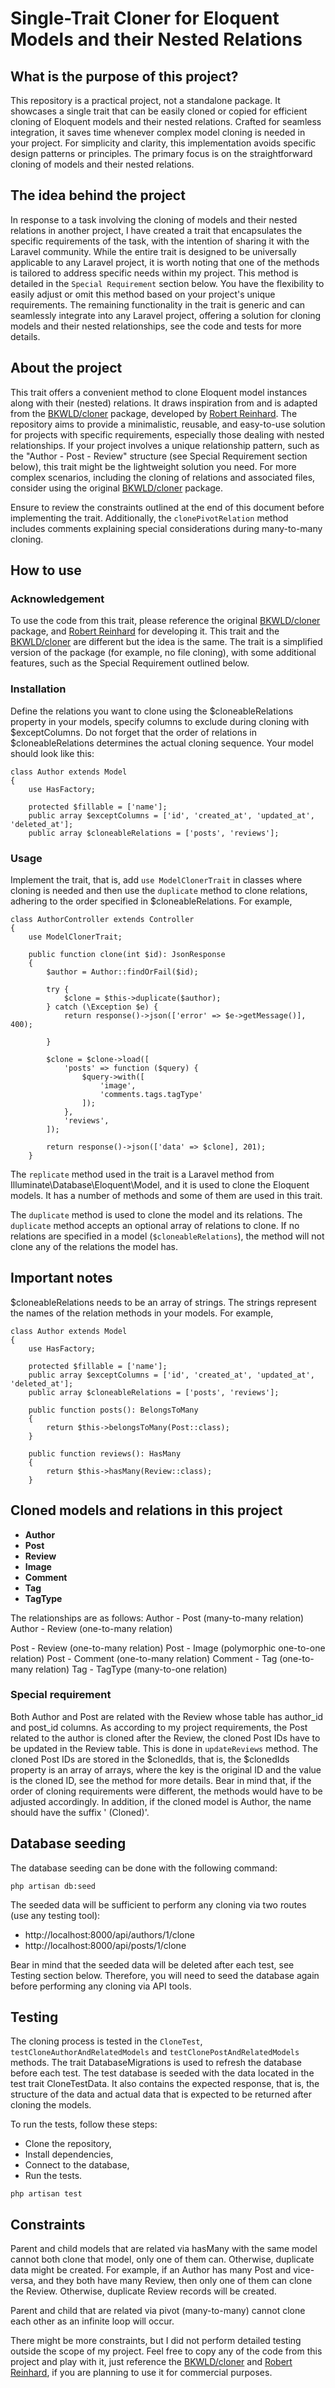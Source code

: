 # Single-Trait Cloner for Eloquent Models and their Nested Relations
## What is the purpose of this project?
This repository is a practical project, not a standalone package. It showcases a single trait that can be easily cloned
or copied for efficient cloning of Eloquent models and their nested relations. Crafted for seamless integration, it
saves time whenever complex model cloning is needed in your project.
For simplicity and clarity, this implementation avoids specific design patterns or principles. The primary focus is on
the straightforward cloning of models and their nested relations.


## The idea behind the project
In response to a task involving the cloning of models and their nested relations in another project, I have created a
trait that encapsulates the specific requirements of the task, with the intention of sharing it with the Laravel
community. While the entire trait is designed to be universally applicable to any Laravel project, it is worth noting
that one of the methods is tailored to address specific needs within my project. This method is detailed in the
`Special Requirement` section below. You have the flexibility to easily adjust or omit this method based on your
project's unique requirements.
The remaining functionality in the trait is generic and can seamlessly integrate into any Laravel project, offering a
solution for cloning models and their nested relationships, see the code and tests for more details.


## About the project
This trait offers a convenient method to clone Eloquent model instances along with their (nested) relations.
It draws inspiration from and is adapted from the [BKWLD/cloner](https://github.com/BKWLD/cloner/tree/master) package,
developed by [Robert Reinhard](https://github.com/weotch). The repository aims to provide a minimalistic, reusable, and
easy-to-use solution for projects with specific requirements, especially those dealing with nested relationships. If
your project involves a unique relationship pattern, such as the "Author - Post - Review" structure (see Special
Requirement section below), this trait might be the lightweight solution you need. For more complex scenarios, including
the cloning of relations and associated files, consider using the original
[BKWLD/cloner](https://github.com/BKWLD/cloner/tree/master) package.

Ensure to review the constraints outlined at the end of this document before implementing the trait.
Additionally, the `clonePivotRelation` method includes comments explaining special considerations during many-to-many
cloning.


## How to use
### Acknowledgement
To use the code from this trait, please reference the original
[BKWLD/cloner](https://github.com/BKWLD/cloner/tree/master) package, and [Robert Reinhard](https://github.com/weotch)
for developing it. This trait and the [BKWLD/cloner](https://github.com/BKWLD/cloner/tree/master) are different but the
idea is the same. The trait is a simplified version of the package (for example, no file cloning), with some additional
features, such as the Special Requirement outlined below.


### Installation
Define the relations you want to clone using the $cloneableRelations property in your models, specify columns to
exclude during cloning with $exceptColumns. Do not forget that the order of relations in $cloneableRelations determines
the actual cloning sequence. Your model should look like this:

```
class Author extends Model
{
    use HasFactory;

    protected $fillable = ['name'];
    public array $exceptColumns = ['id', 'created_at', 'updated_at', 'deleted_at'];
    public array $cloneableRelations = ['posts', 'reviews'];
```


### Usage
Implement the trait, that is, add `use ModelClonerTrait` in classes where cloning is needed and then use the `duplicate`
method to clone relations, adhering to the order specified in $cloneableRelations. For example,

```
class AuthorController extends Controller
{
    use ModelClonerTrait;

    public function clone(int $id): JsonResponse
    {
        $author = Author::findOrFail($id);

        try {
            $clone = $this->duplicate($author);
        } catch (\Exception $e) {
            return response()->json(['error' => $e->getMessage()], 400);

        }

        $clone = $clone->load([
            'posts' => function ($query) {
                $query->with([
                    'image',
                    'comments.tags.tagType'
                ]);
            },
            'reviews',
        ]);

        return response()->json(['data' => $clone], 201);
    }
```

The `replicate` method used in the trait is a Laravel method from Illuminate\Database\Eloquent\Model, and it is used to
clone the Eloquent models. It has a number of methods and some of them are used in this trait.

The `duplicate` method is used to clone the model and its relations. The `duplicate` method accepts an optional array of
relations to clone. If no relations are specified in a model (`$cloneableRelations`), the method will not clone any of the
relations the model has.


## Important notes
$cloneableRelations needs to be an array of strings. The strings represent the names of the relation methods in your
models. For example,

```
class Author extends Model
{
    use HasFactory;

    protected $fillable = ['name'];
    public array $exceptColumns = ['id', 'created_at', 'updated_at', 'deleted_at'];
    public array $cloneableRelations = ['posts', 'reviews'];

    public function posts(): BelongsToMany
    {
        return $this->belongsToMany(Post::class);
    }

    public function reviews(): HasMany
    {
        return $this->hasMany(Review::class);
    }
```

## Cloned models and relations in this project

- **Author**
- **Post**
- **Review**
- **Image**
- **Comment**
- **Tag**
- **TagType**

The relationships are as follows:
Author - Post (many-to-many relation)
Author - Review (one-to-many relation)

Post - Review (one-to-many relation)
Post - Image (polymorphic one-to-one relation)
Post - Comment (one-to-many relation)
Comment - Tag (one-to-many relation)
Tag - TagType (many-to-one relation)

### Special requirement
Both Author and Post are related with the Review whose table has author_id and post_id columns. As according to my
project requirements, the Post related to the author is cloned after the Review, the cloned Post IDs have to be updated
in the Review table.
This is done in `updateReviews` method. The cloned Post IDs are stored in the $clonedIds, that is, the $clonedIds
property is an array of arrays, where the key is the original ID and the value is the cloned ID, see the method for more
details. Bear in mind that, if the order of cloning requirements were different, the methods would have to be adjusted
accordingly.
In addition, if the cloned model is Author, the name should have the suffix ' (Cloned)'.


## Database seeding
The database seeding can be done with the following command:

```
php artisan db:seed
```

The seeded data will be sufficient to perform any cloning via two routes (use any testing tool):
- http://localhost:8000/api/authors/1/clone
- http://localhost:8000/api/posts/1/clone

Bear in mind that the seeded data will be deleted after each test, see Testing section below. Therefore, you will need
to seed the database again before performing any cloning via API tools.


## Testing
The cloning process is tested in the `CloneTest`, `testCloneAuthorAndRelatedModels` and `testClonePostAndRelatedModels`
methods. The trait DatabaseMigrations is used to refresh the database before each test.
The test database is seeded with the data located in the test trait CloneTestData. It also contains the expected
response, that is, the structure of the data and actual data that is expected to be returned after cloning the models.

To run the tests, follow these steps:
- Clone the repository,
- Install dependencies,
- Connect to the database,
- Run the tests.

```
php artisan test
```


## Constraints
Parent and child models that are related via hasMany with the same model cannot both clone that model, only one of them
can. Otherwise, duplicate data might be created. For example, if an Author has many Post and vice-versa, and they both
have many Review, then only one of them can clone the Review. Otherwise, duplicate Review records will be created.

Parent and child that are related via pivot (many-to-many) cannot clone each other as an infinite loop will occur.

There might be more constraints, but I did not perform detailed testing outside the scope of my project.
Feel free to copy any of the code from this project and play with it, just reference the
[BKWLD/cloner](https://github.com/BKWLD/cloner/tree/master) and [Robert Reinhard](https://github.com/weotch), if you are
planning to use it for commercial purposes.

